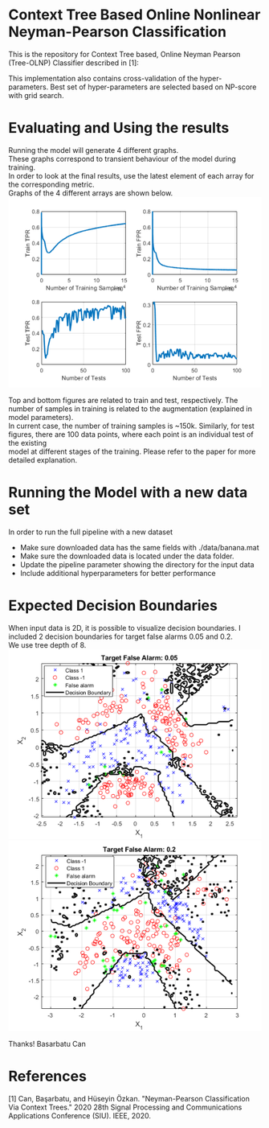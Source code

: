 # Context Tree Based Online Nonlinear Neyman-Pearson Classification
This is the repository for Context Tree based, Online Neyman Pearson (Tree-OLNP) Classifier described in [1]: 

This implementation also contains cross-validation of the hyper-parameters. Best set of hyper-parameters are selected based on NP-score with grid search.<br/>

# Evaluating and Using the results
Running the model will generate 4 different graphs.<br/>
These graphs correspond to transient behaviour of the model during training.<br/>
In order to look at the final results, use the latest element of each array for the corresponding metric.<br/>
Graphs of the 4 different arrays are shown below.<br/>
<img src="figures/code_output.png"><br/>

Top and bottom figures are related to train and test, respectively. The number of samples in training is related to the augmentation (explained in model parameters).<br/>
In current case, the number of training samples is ~150k. Similarly, for test figures, there are 100 data points, where each point is an individual test of the existing<br/>
model at different stages of the training. Please refer to the paper for more detailed explanation.<br/>

# Running the Model with a new data set
In order to run the full pipeline with a new dataset
* Make sure downloaded data has the same fields with ./data/banana.mat
* Make sure the downloaded data is located under the data folder.
* Update the pipeline parameter showing the directory for the input data
* Include additional hyperparameters for better performance

# Expected Decision Boundaries
When input data is 2D, it is possible to visualize decision boundaries. I included 2 decision boundaries for target false alarms 0.05 and 0.2.<br/>
We use tree depth of 8.<br/>
<img src="figures/db_005.png">
<img src="figures/db_020.png">

Thanks!
Basarbatu Can

# References
[1] Can, Başarbatu, and Hüseyin Özkan. "Neyman-Pearson Classification Via Context Trees." 2020 28th Signal Processing and Communications Applications Conference (SIU). IEEE, 2020. <br/>
